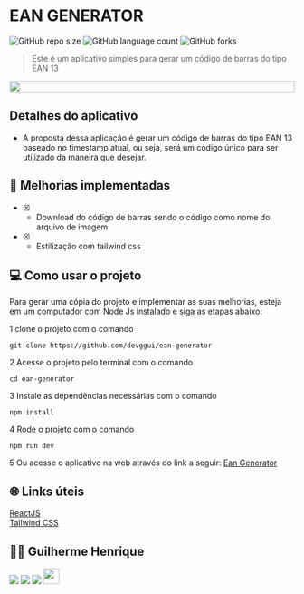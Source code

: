 # EAN GENERATOR

![GitHub repo size](https://img.shields.io/github/repo-size/devggui/ean-generator)
![GitHub language count](https://img.shields.io/github/languages/count/devggui/ean-generator)
![GitHub forks](https://img.shields.io/github/forks/devggui/ean-generator)


> Este é um aplicativo simples para gerar um código de barras do tipo EAN 13

<div
  style="width:100%; display:flex; align-items:center; gap:16px" 
>
<img src="./preview.png" width="100%">

</div>

## Detalhes do aplicativo

- A proposta dessa aplicação é gerar um código de barras do tipo EAN 13 baseado no timestamp atual, ou seja, será um código único para ser utilizado
da maneira que desejar.


## 🚀 Melhorias implementadas
- [x] - Download do código de barras sendo o código como nome do arquivo de imagem
- [x] - Estilização com tailwind css


## 💻 Como usar o projeto
Para gerar uma cópia do projeto e implementar as suas melhorias, esteja em um computador com Node Js instalado e siga as etapas abaixo:

1  clone o projeto com o comando 
```
git clone https://github.com/devggui/ean-generator
``` 
2  Acesse o projeto pelo terminal com o comando 
```
cd ean-generator
```  
3  Instale as dependências necessárias com o comando
```
npm install
```

4  Rode o projeto com o comando
```
npm run dev
``` 
5  Ou acesse o aplicativo na web através do link a seguir: [Ean Generator](https://eangenerate.netlify.app)


## 🌐 Links úteis
[ReactJS](https://react.dev)  
[Tailwind CSS](https://tailwindcss.com)  


## 🧑‍💻 Guilherme Henrique

[<img src="https://img.shields.io/badge/linkedin-%230077B5.svg?&style=for-the-badge&logo=linkedin&logoColor=white" />](https://www.linkedin.com/in/devggui)
[<img src=" https://img.shields.io/badge/GitHub-100000?style=for-the-badge&logo=github&logoColor=white" />](https://gthub.com/devggui)
[<img src="https://img.shields.io/badge/WhatsApp-25D366?style=for-the-badge&logo=whatsapp&logoColor=white"/>](http://wa.me/5514998619263)
[<img src="https://img.shields.io/website-up-down-green-red/http/shields.io.svg" height="28" />](https://devggui.netlify.app)